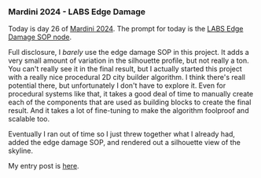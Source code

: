 ### Mardini 2024 - LABS Edge Damage

Today is day 26 of [Mardini 2024][mardini-2024]. The prompt for today is the [LABS
Edge Damage SOP node][labs-edge-damage-sop].

Full disclosure, I _barely_ use the edge damage SOP in this project. It adds a very small
amount of variation in the silhouette profile, but not really a ton. You can't really see
it in the final result, but I actually started this project with a really nice procedural
2D city builder algorithm. I think there's reall potential there, but unfortunately I
don't have to explore it. Even for procedural systems like that, it takes a good deal of
time to manually create each of the components that are used as building blocks to create
the final result. And it takes a lot of fine-tuning to make the algorithm foolproof and
scalable too.

Eventually I ran out of time so I just threw together what I already had, added the edge
damage SOP, and rendered out a silhouette view of the skyline.

My entry post is [here][entry-post].

[mardini-2024]: https://www.sidefx.com/community-main-menu/contests-jams/mardini-2024/
[labs-edge-damage-sop]: https://www.sidefx.com/docs/houdini/nodes/sop/labs--edge_damage-2.0.html
[entry-post]: https://www.sidefx.com/forum/topic/95170/?page=1#post-417827
